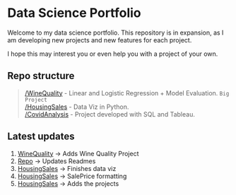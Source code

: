 # Data Science Portfolio
Welcome to my data science portfolio. This repository is in expansion, as I am developing new projects and new features for each project.

I hope this may interest you or even help you with a project of your own. 

## Repo structure
> [/WineQuality](https://github.com/HenriqueCastros/Data-Analysis-Portfolio/tree/main/WineQuality) - Linear and Logistic Regression + Model Evaluation. `Big Project` <br>
> [/HousingSales](https://github.com/HenriqueCastros/Data-Analysis-Portfolio/tree/main/HousingSales) - Data Viz in Python. <br>
> [/CovidAnalysis](https://github.com/HenriqueCastros/Data-Analysis-Portfolio/tree/main/CovidAnalysis) - Project developed with SQL and Tableau. <br>

## Latest updates
1. [WineQuality](https://github.com/HenriqueCastros/Data-Analysis-Portfolio/tree/main/WineQuality) -> Adds Wine Quality Project
1. [Repo](https://github.com/HenriqueCastros/Data-Analysis-Portfolio) -> Updates Readmes
1. [HousingSales](https://github.com/HenriqueCastros/Data-Analysis-Portfolio/tree/main/HousingSales) -> Finishes data viz
1. [HousingSales](https://github.com/HenriqueCastros/Data-Analysis-Portfolio/tree/main/HousingSales) -> SalePrice formatting
1. [HousingSales](https://github.com/HenriqueCastros/Data-Analysis-Portfolio/tree/main/HousingSales) -> Adds the projects